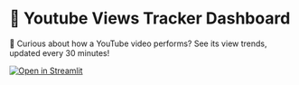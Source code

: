 # 🎈 Youtube Views Tracker Dashboard
🚀 Curious about how a YouTube video performs? See its view trends, updated every 30 minutes!

[![Open in Streamlit](https://static.streamlit.io/badges/streamlit_badge_black_white.svg)](https://youtube-monitoring-dashboard.streamlit.app)
